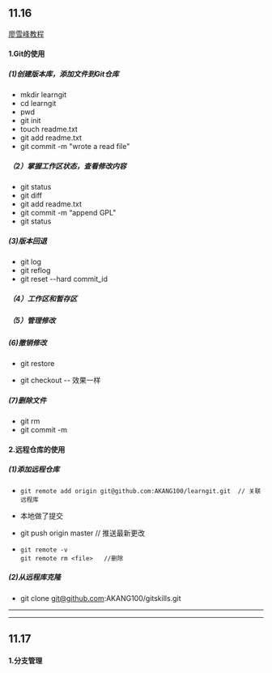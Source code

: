 ## 11.16

[廖雪峰教程](https://www.liaoxuefeng.com/wiki/896043488029600)

#### 1.Git的使用

##### (1)创建版本库，添加文件到Git仓库

* mkdir learngit
* cd learngit
* pwd
* git init
* touch readme.txt
* git add readme.txt
* git commit -m "wrote a read file"



##### （2）掌握工作区状态，查看修改内容

* git status
* git diff
* git add readme.txt
* git commit -m “append GPL"
* git status



##### (3)版本回退

* git log
* git reflog
* git reset --hard commit_id



#####  （4）工作区和暂存区



##### （5）管理修改



##### (6)撤销修改

* git restore <file>

* git checkout --<file>         效果一样



#####  (7)删除文件

* git rm <file>
* git commit -m <remove file>



#### 2.远程仓库的使用

##### (1)添加远程仓库

* ```
  git remote add origin git@github.com:AKANG100/learngit.git  // 关联远程库
  ```

* 本地做了提交

* git push origin master         // 推送最新更改

* ```
  git remote -v
  git remote rm <file>   //删除
  ```



##### (2)从远程库克隆

* git clone git@github.com:AKANG100/gitskills.git



---

---



## 11.17

#### 1.分支管理

